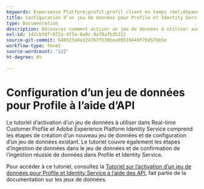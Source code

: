```yaml
---
keywords: Experience Platform;profil;profil client en temps réel;dépannage;API;activer un jeu de données
title: Configuration d’un jeu de données pour Profile et Identity Service à l’aide des API
type: Documentation
description: Découvrez comment activer un jeu de données à utiliser avec Real-time Customer Profile et Identity Service à l’aide des API Adobe Experience Platform.
exl-id: 142cb7df-072a-4f3a-8a9c-9a78afb35312
source-git-commit: 648923a0a124767f530bea09519449f76d576b5e
workflow-type: tm+mt
source-wordcount: '122'
ht-degree: 0%

---
```


# Configuration d’un jeu de données pour Profile à l’aide d’API

Le tutoriel d’activation d’un jeu de données à utiliser dans Real-time Customer Profile et Adobe Experience Platform Identity Service comprend les étapes de création d’un nouveau jeu de données et de configuration d’un jeu de données existant. Le tutoriel couvre également les étapes d’ingestion de données dans le jeu de données et de confirmation de l’ingestion réussie de données dans Profile et Identity Service.

Pour accéder à ce tutoriel, consultez la [Tutoriel sur l’activation d’un jeu de données pour Profile et Identity Service à l’aide des API](../../catalog/datasets/enable-for-profile.md), fait partie de la documentation sur les jeux de données.
